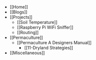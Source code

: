 * [[Home]]
* [[Blogs]]
* [[Projects]]
    * [[Soil Temperature]]
    * [[Raspberry Pi WiFi Sniffer]]
    * [[Routing]]
* [[Permaculture]]
    * [[Permaculture A Designers Manual]]
        * [[11-Dryland Strategies]]
* [[Miscellaneous]]
